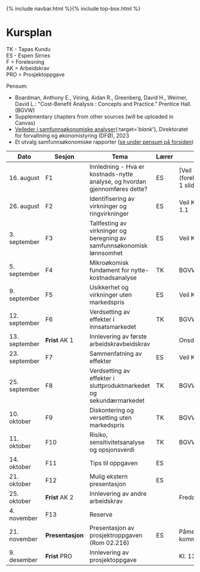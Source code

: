 {% include navbar.html %}{% include top-box.html %}
# Kursplan  

TK - Tapas Kundu      
ES - Espen Sirnes     
F = Forelesning     
AK = Arbeidskrav      
PRO = Prosjektoppgave    
   
Pensum:
* Boardman, Anthony E., Vining, Aidan R., Greenberg, David H., Weimer, David L.: "Cost-Benefit Analysis : Concepts and Practice." Prentice Hall. (BGVW)
* Supplementary chapters from other sources (will be uploaded in Canvas)
* [Veileder i samfunnsøkonomiske analyser](articles/Veileder_samfunnsokonomiske_analyser_nov23.pdf){:target='_blank_'}, Direktoratet for forvaltning og økonomistyring (DFØ), 2023
* Et utvalg samfunnsøkonomiske rapporter ([se under pensum på forsiden](https://uit-sok-2014-h24.github.io/index.html))
        

|Dato <img width=100/>| Sesjon <img width=80/>   | Tema                                                              | Lærer  | Ressurser <img width=200/>  |
|--------|----------------|----------------------------------------------------------------------|-----------|--------------------------------------|
| 16. august|F1   | Innledning - Hva er kostnads-nytte analyse, og hvordan gjennomføres dette? | ES       | [Veil Kap. 1, 2, 3.1, 3.2](forelesninger/Forelesning 1 slides.html)  | 
|26. august |F2  | Identifisering av virkninger og ringvirkninger  | ES | Veil Kap 3.3, 4.3 vedlegg 1.1 |
|3. september|F3  |Tallfesting av virkninger og beregning av samfunnsøkonomisk lønnsomhet | ES | Veil Kap 3.4, 3.5 |
|5. september|F4  | Mikroøkomisk fundament for nytte-kostnadsanalyse | TK | BGVW kap. 2,3 |
|9. september |F5  | Usikkerhet og virkninger uten markedspris | ES | Veil Kap 4.1, 3.6, 4.4 |
|12. september|F6  | Verdsetting av effekter i innsatsmarkedet   | TK |  BGVW kap. 5  | 
|13. september |**Frist** AK 1  | Innlevering av første arbeidskravbeidskrav |  |Onsdag 11. sept. 1600  |
|23. september|F7  | Sammenfatning av effekter  | ES | Veil Kap 3.7, 3.8 |
|25. september|F8  | Verdsetting av effekter i sluttproduktmarkedet og sekundærmarkedet | TK |  BGVW kap. 6,7  |
|10. oktober|F9  | Diskontering  og versetting uten markedspris | TK | BGVW kap. 15  |
|11. oktober |F10  | Risiko, sensitivitetsanalyse og opsjonsverdi | TK |  BGVW kap. 11  |
|14. oktober|F11 | Tips til oppgaven  | ES |  |
|21. oktober|F12 | Mulig ekstern presentasjon  | ES |  |
|25. oktober |**Frist** AK 2  | Innlevering av andre arbeidskrav |  |Fredag 25. okt. 1600 |
|4. november|F13 | Reserve     |    |    |
|21. november |**Presentasjon** | Presentasjon av prosjektroppgaven (Rom 02.216) | ES |Påmeldingsskjema kommer |
|9. desember |**Frist** PRO  | Innlevering av prosjektoppgave |  |Kl. 13.00 i Wiseflow |





   





